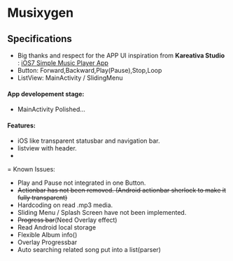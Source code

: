 Musixygen
=========

## Specifications
* Big thanks and respect for the APP UI inspiration from **Kareativa Studio** : [iOS7 Simple Music Player App](https://dribbble.com/shots/1142984-iOS7-Simple-Music-Player-App?list=users&offset=34)
* Button: Forward,Backward,Play(Pause),Stop,Loop
* ListView: MainActivity / SlidingMenu

#### App developement stage:
* MainActivity Polished...

#### Features:
* iOS like transparent statusbar and navigation bar.
* listview with header.
* 

=
Known Issues:
- Play and Pause not integrated in one Button.
- ~~Actionbar has not been removed. (Android actionbar sherlock to make it fully transparent)~~
- Hardcoding on read .mp3 media.
- Sliding Menu / Splash Screen have not been implemented.
- ~~Progress bar~~(Need Overlay effect)
- Read Android local storage
- Flexible Album info()
- Overlay Progressbar
- Auto searching related song put into a list(parser)
